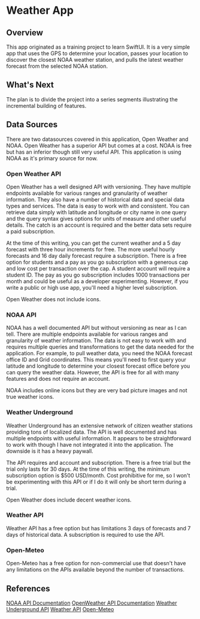 # Weather App

## Overview

This app originated as a training project to learn SwiftUI.  It is a very simple app that uses the GPS to determine your location, passes your location to discover the closest NOAA weather station, and pulls the latest weather forecast from the selected NOAA station.  

## What's Next

The plan is to divide the project into a series segments illustrating the incremental building of features.  

## Data Sources

There are two datasources covered in this application, Open Weather and NOAA.  Open Weather has a superior API but comes at a cost.  NOAA is free but has an inferior though still very useful API.  This application is using NOAA as it's primary source for now.  

### Open Weather API

Open Weather has a well designed API with versioning.  They have multiple endpoints available for various ranges and granularity of weather information.  They also have a number of historical data and special data types and services.  The data is easy to work with and consistent.  You can retrieve data simply with latitude and longitude or city name in one query and the query syntax gives options for units of measure and other useful details.  The catch is an account is required and the better data sets require a paid subscription.  

At the time of this writing, you can get the current weather and a 5 day forecast with three hour increments for free. The more useful hourly forecasts and 16 day daily forecast require a subscription.  There is a free option for students and a pay as you go subscription with a generous cap and low cost per transaction over the cap.  A student account will require a student ID.  The pay as you go subscription includes 1000 transactions per month and could be useful as a developer experimenting.  However, if you write a public or high use app, you'll need a higher level subscription.  

Open Weather does not include icons.  

### NOAA API

NOAA has a well documented API but without versioning as near as I can tell. There are multiple endpoints available for various ranges and granularity of weather information.  The data is not easy to work with and requires multiple queries and transformations to get the data needed for the application.  For example, to pull weather data, you need the NOAA forecast office ID and Grid coordinates.  This means you'll need to first query your latitude and longitude to determine your closest forecast office before you can query the weather data. However, the API is free for all with many features and does not require an account.  

NOAA includes online icons but they are very bad picture images and not true weather icons.  

### Weather Underground

Weather Underground has an extensive network of citizen weather stations providing tons of localized data.  The API is well documented and has multiple endpoints with useful information.  It appears to be straightforward to work with though I have not integrated it into the application.  The downside is it has a heavy paywall. 

The API requires and account and subscription.  There is a free trial but the trial only lasts for 30 days.  At the time of this writing, the minimum subscription option is $500 USD/month.  Cost prohibitive for me, so I won't be experimenting with this API or if I do it will only be short term during a trial.  

Open Weather does include decent weather icons.  

### Weather API 

Weather API has a free option but has limitations 3 days of forecasts and 7 days of historical data.  A subscription is required to use the API. 

### Open-Meteo

Open-Meteo has a free option for non-commercial use that doesn't have any limitations on the APIs available beyond the number of transactions.  


## References

[](https://designcode.io/quick-apps-swiftui-weather-app-1)
[](https://github.com/stephdiep/WeatherApp/blob/main/WeatherApp/Views/ContentView.swift)
[NOAA API Documentation](https://www.weather.gov/documentation/services-web-api)
[OpenWeather API Documentation](https://openweathermap.org/api)
[Weather Underground API](https://developer.weather.com)
[Weather API](https://www.weatherapi.com/api-explorer.aspx)
[Open-Meteo](https://open-meteo.com/en/docs)
